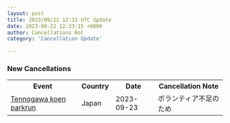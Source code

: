 ```yaml
---
layout: post
title: 2023/09/22 12:33 UTC Update
date: 2023-09-22 12:33:15 +0000
author: Cancellations Bot
category: 'Cancellation Update'

---
```


<h3>New Cancellations</h3>
<div class='hscrollable'>
<table style='width: 100%'>
    <tr>
        <th>Event</th>
        <th>Country</th>
        <th>Date</th>
        <th>Cancellation Note</th>
    </tr>
    <tr>
        <td><a href="https://www.parkrun.jp/tennogawakoen">Tennogawa koen parkrun</a></td>
        <td>Japan</td>
        <td>2023-09-23</td>
        <td>ボランティア不足のため</td>
    </tr>
</table>
</div>
